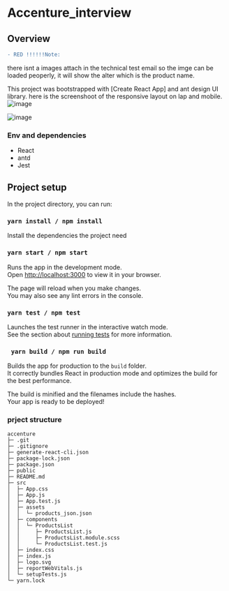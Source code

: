 # Accenture_interview

## Overview

```diff
- RED !!!!!!Note:
```

there isnt a images attach in the technical test email so the imge can be loaded peoperly, it will show the alter which is the product name.

This project was bootstrapped with [Create React App] and ant design UI library.
here is the screenshoot of the responsive layout on lap and mobile.
![image](https://user-images.githubusercontent.com/75284239/180997575-77e406d3-df3a-4ee3-8e38-c8edcde53a7d.png)

![image](https://user-images.githubusercontent.com/75284239/180998260-27c51b1a-1e17-422d-acbe-1cb570974b76.png)

### Env and dependencies

- React
- antd
- Jest

## Project setup

In the project directory, you can run:

### `yarn install / npm install`

Install the dependencies the project need

### `yarn start / npm start`

Runs the app in the development mode.\
Open [http://localhost:3000](http://localhost:3000) to view it in your browser.

The page will reload when you make changes.\
You may also see any lint errors in the console.

### `yarn test / npm test`

Launches the test runner in the interactive watch mode.\
See the section about [running tests](https://facebook.github.io/create-react-app/docs/running-tests) for more information.

### ` yarn build / npm run build`

Builds the app for production to the `build` folder.\
It correctly bundles React in production mode and optimizes the build for the best performance.

The build is minified and the filenames include the hashes.\
Your app is ready to be deployed!

### prject structure

```
accenture
├─ .git
├─ .gitignore
├─ generate-react-cli.json
├─ package-lock.json
├─ package.json
├─ public
├─ README.md
├─ src
│  ├─ App.css
│  ├─ App.js
│  ├─ App.test.js
│  ├─ assets
│  │  └─ products_json.json
│  ├─ components
│  │  └─ ProductsList
│  │     ├─ ProductsList.js
│  │     ├─ ProductsList.module.scss
│  │     └─ ProductsList.test.js
│  ├─ index.css
│  ├─ index.js
│  ├─ logo.svg
│  ├─ reportWebVitals.js
│  └─ setupTests.js
└─ yarn.lock

```
